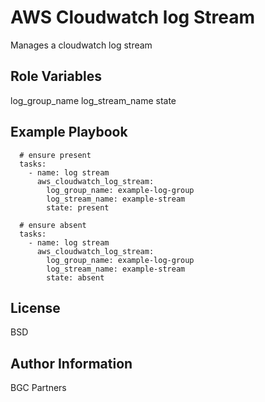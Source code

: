 AWS Cloudwatch log Stream
=========

Manages a cloudwatch log stream

Role Variables
--------------

log_group_name
log_stream_name
state

Example Playbook
----------------

```
  # ensure present
  tasks:
    - name: log stream
      aws_cloudwatch_log_stream:
        log_group_name: example-log-group
        log_stream_name: example-stream
        state: present

  # ensure absent
  tasks:
    - name: log stream
      aws_cloudwatch_log_stream:
        log_group_name: example-log-group
        log_stream_name: example-stream
        state: absent
```


License
-------

BSD

Author Information
------------------
BGC Partners
